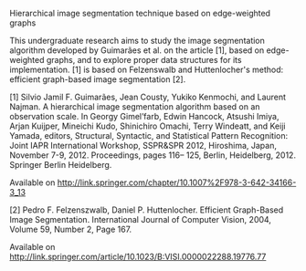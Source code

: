 Hierarchical image segmentation technique based on edge-weighted graphs

This undergraduate research aims to study the image segmentation algorithm developed by Guimarães et al. on the article [1], based on edge-weighted graphs, and to explore proper data structures for its implementation. [1] is based on Felzenswalb and Huttenlocher's method: efficient graph-based image segmentation [2].

[1] Silvio Jamil F. Guimarães, Jean Cousty, Yukiko Kenmochi, and Laurent Najman. A hierarchical image segmentation algorithm based on an observation scale. In Georgy Gimel’farb, Edwin Hancock, Atsushi Imiya, Arjan Kuijper, Mineichi Kudo, Shinichiro Omachi, Terry Windeatt, and Keiji Yamada, editors, Structural, Syntactic, and Statistical Pattern Recognition: Joint IAPR International Workshop, SSPR&SPR 2012, Hiroshima, Japan, November 7-9, 2012. Proceedings, pages 116– 125, Berlin, Heidelberg, 2012. Springer Berlin Heidelberg.

Available on http://link.springer.com/chapter/10.1007%2F978-3-642-34166-3_13

[2] Pedro F. Felzenszwalb, Daniel P. Huttenlocher. Efficient Graph-Based Image Segmentation. International Journal of Computer Vision, 2004, Volume 59, Number 2, Page 167.

Available on http://link.springer.com/article/10.1023/B:VISI.0000022288.19776.77

